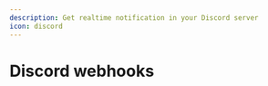 ```yaml
---
description: Get realtime notification in your Discord server
icon: discord
---
```


# Discord webhooks

